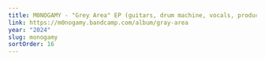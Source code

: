 ```yaml
---
title: M0NOGAMY - "Grey Area" EP (guitars, drum machine, vocals, production)
link: https://m0nogamy.bandcamp.com/album/gray-area
year: "2024"
slug: monogamy
sortOrder: 16
---
```

